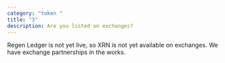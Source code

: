```yaml
---
category: "token "
title: "3"
description: Are you listed on exchanges?
---
```

Regen Ledger is not yet live, so XRN is not yet available on exchanges. We have exchange partnerships in the works.